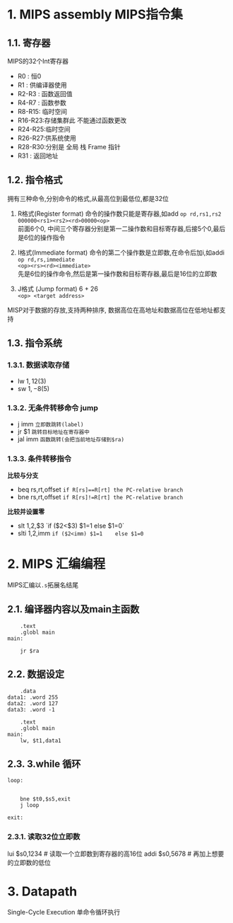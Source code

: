 # 1. MIPS assembly MIPS指令集

## 1.1. 寄存器
MIPS的32个Int寄存器  
* R0 : 恒0
* R1 : 供编译器使用
* R2-R3 : 函数返回值
* R4-R7 : 函数参数
* R8-R15: 临时空间
* R16-R23:存储集群此 不能通过函数更改
* R24-R25:临时空间
* R26-R27:供系统使用
* R28-R30:分别是 全局  栈  Frame 指针
* R31 : 返回地址
  
## 1.2. 指令格式
拥有三种命令,分别命令的格式,从最高位到最低位,都是32位   


1. R格式(Register format) 命令的操作数只能是寄存器,如add
   `op rd,rs1,rs2`  
   `000000<rs1><rs2><rd>00000<op>`  
   前面6个0, 中间三个寄存器分别是第一二操作数和目标寄存器,后接5个0,最后是6位的操作指令  
   
2. I格式(Immediate format) 命令的第二个操作数是立即数,在命令后加i,如addi
    `op rd,rs,immediate`  
    `<op><rs><rd><immediate>`  
    先是6位的操作命令,然后是第一操作数和目标寄存器,最后是16位的立即数  
3. J格式 (Jump format)
    6 + 26  
    `<op> <target address>`


MISP对于数据的存放,支持两种排序, 数据高位在高地址和数据高位在低地址都支持

## 1.3. 指令系统
### 1.3.1. 数据读取存储
* lw $1,12($3)
* sw $1,-8($5)

### 1.3.2. 无条件转移命令 jump

* j imm     `立即数跳转(label)`
* jr $1     `跳转目标地址在寄存器中`
* jal imm   `函数跳转(会把当前地址存储到$ra)`

### 1.3.3. 条件转移指令

**比较与分支**  
* beq rs,rt,offset  `if R[rs]==R[rt] the PC-relative branch`
* bne rs,rt,offset  `if R[rs]!=R[rt] the PC-relative branch`

**比较并设置零**
* slt $1,$2,$3      `if ($2<$3)  $1=1    else $1=0`
* slti $1,$2,imm    `if ($2<imm) $1=1    else $1=0`


# 2. MIPS 汇编编程
MIPS汇编以`.s`拓展名结尾  

## 2.1. 编译器内容以及main主函数

```
    .text
    .globl main
main:

    jr $ra
```

## 2.2. 数据设定

```
    .data
data1: .word 255
data2: .word 127
data3: .word -1

    .text
    .globl main
main: 
    lw, $t1,data1
```

## 2.3. 3.while 循环

```
loop:   


    bne $t0,$s5,exit
    j loop

exit:
```


### 2.3.1. 读取32位立即数

lui $s0,1234 # 读取一个立即数到寄存器的高16位
addi $s0,5678 # 再加上想要的立即数的低位


# 3. Datapath

Single-Cycle Execution 单命令循环执行  
